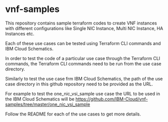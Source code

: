 # vnf-samples


This repository contains sample terraform codes to create VNF instances with different configurations like Single NIC Instance, Multi NIC Instance, HA Instances etc.

Each of these use cases can be tested using Terraform CLI commands and IBM Cloud Schematics.

In order to test the code of a particular use case through the Terraform CLI commands, the Terraform CLI commands need to be run from the use case directory.

Similarly to test the use case frm IBM Cloud Schematics, the path of the use case directory in this github repository need to be provided as the URL.

For example to test the one_nic_vsi_sample use case the URL to be used in the IBM Cloud Schematics will be https://github.com/IBM-Cloud/vnf-samples/tree/master/one_nic_vsi_sample

Follow the README for each of the use cases to get more details.
